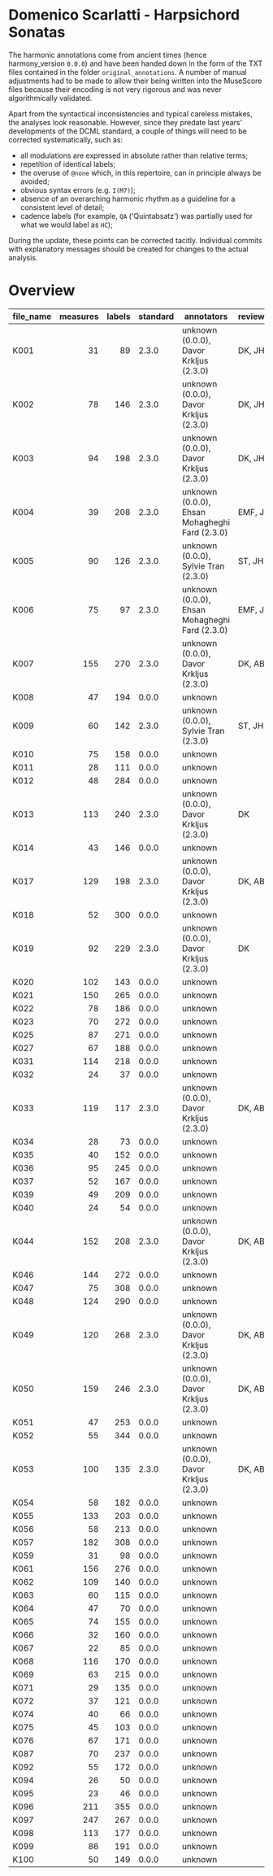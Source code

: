 # Domenico Scarlatti - Harpsichord Sonatas

The harmonic annotations come from ancient times (hence harmony_version `0.0.0`)
and have been handed down in the form of the TXT files contained in the folder
`original_annotations`. A number of manual adjustments had to be made to allow
their being written into the MuseScore files because their encoding is not very
rigorous and was never algorithmically validated.

Apart from the syntactical inconsistencies and typical careless mistakes, the
analyses look reasonable. However, since they predate last years' developments
of the DCML standard, a couple of things will need to be corrected systematically,
such as:

* all modulations are expressed in absolute rather than relative terms;
* repetition of identical labels;
* the overuse of `@none` which, in this repertoire, can in principle always be avoided;
* obvious syntax errors (e.g. `I(M7)`);
* absence of an overarching harmonic rhythm as a guideline for a consistent level of detail;
* cadence labels (for example, `QA` ('Quintabsatz') was partially used for what we would
  label as `HC`);

During the update, these points can be corrected tacitly. Individual commits with
explanatory messages should be created for changes to the actual analysis.
 


# Overview
|file_name|measures|labels|standard|                  annotators                  |reviewers|
|---------|-------:|-----:|--------|----------------------------------------------|---------|
|K001     |      31|    89|2.3.0   |unknown (0.0.0), Davor Krkljus (2.3.0)        |DK, JH   |
|K002     |      78|   146|2.3.0   |unknown (0.0.0), Davor Krkljus (2.3.0)        |DK, JH   |
|K003     |      94|   198|2.3.0   |unknown (0.0.0), Davor Krkljus (2.3.0)        |DK, JH   |
|K004     |      39|   208|2.3.0   |unknown (0.0.0), Ehsan Mohagheghi Fard (2.3.0)|EMF, JH  |
|K005     |      90|   126|2.3.0   |unknown (0.0.0), Sylvie Tran (2.3.0)          |ST, JH   |
|K006     |      75|    97|2.3.0   |unknown (0.0.0), Ehsan Mohagheghi Fard (2.3.0)|EMF, JH  |
|K007     |     155|   270|2.3.0   |unknown (0.0.0), Davor Krkljus (2.3.0)        |DK, AB   |
|K008     |      47|   194|0.0.0   |unknown                                       |         |
|K009     |      60|   142|2.3.0   |unknown (0.0.0), Sylvie Tran (2.3.0)          |ST, JH   |
|K010     |      75|   158|0.0.0   |unknown                                       |         |
|K011     |      28|   111|0.0.0   |unknown                                       |         |
|K012     |      48|   284|0.0.0   |unknown                                       |         |
|K013     |     113|   240|2.3.0   |unknown (0.0.0), Davor Krkljus (2.3.0)        |DK       |
|K014     |      43|   146|0.0.0   |unknown                                       |         |
|K017     |     129|   198|2.3.0   |unknown (0.0.0), Davor Krkljus (2.3.0)        |DK, AB   |
|K018     |      52|   300|0.0.0   |unknown                                       |         |
|K019     |      92|   229|2.3.0   |unknown (0.0.0), Davor Krkljus (2.3.0)        |DK       |
|K020     |     102|   143|0.0.0   |unknown                                       |         |
|K021     |     150|   265|0.0.0   |unknown                                       |         |
|K022     |      78|   186|0.0.0   |unknown                                       |         |
|K023     |      70|   272|0.0.0   |unknown                                       |         |
|K025     |      87|   271|0.0.0   |unknown                                       |         |
|K027     |      67|   188|0.0.0   |unknown                                       |         |
|K031     |     114|   218|0.0.0   |unknown                                       |         |
|K032     |      24|    37|0.0.0   |unknown                                       |         |
|K033     |     119|   117|2.3.0   |unknown (0.0.0), Davor Krkljus (2.3.0)        |DK, AB   |
|K034     |      28|    73|0.0.0   |unknown                                       |         |
|K035     |      40|   152|0.0.0   |unknown                                       |         |
|K036     |      95|   245|0.0.0   |unknown                                       |         |
|K037     |      52|   167|0.0.0   |unknown                                       |         |
|K039     |      49|   209|0.0.0   |unknown                                       |         |
|K040     |      24|    54|0.0.0   |unknown                                       |         |
|K044     |     152|   208|2.3.0   |unknown (0.0.0), Davor Krkljus (2.3.0)        |DK, AB   |
|K046     |     144|   272|0.0.0   |unknown                                       |         |
|K047     |      75|   308|0.0.0   |unknown                                       |         |
|K048     |     124|   290|0.0.0   |unknown                                       |         |
|K049     |     120|   268|2.3.0   |unknown (0.0.0), Davor Krkljus (2.3.0)        |DK, AB   |
|K050     |     159|   246|2.3.0   |unknown (0.0.0), Davor Krkljus (2.3.0)        |DK, AB   |
|K051     |      47|   253|0.0.0   |unknown                                       |         |
|K052     |      55|   344|0.0.0   |unknown                                       |         |
|K053     |     100|   135|2.3.0   |unknown (0.0.0), Davor Krkljus (2.3.0)        |DK, AB   |
|K054     |      58|   182|0.0.0   |unknown                                       |         |
|K055     |     133|   203|0.0.0   |unknown                                       |         |
|K056     |      58|   213|0.0.0   |unknown                                       |         |
|K057     |     182|   308|0.0.0   |unknown                                       |         |
|K059     |      31|    98|0.0.0   |unknown                                       |         |
|K061     |     156|   276|0.0.0   |unknown                                       |         |
|K062     |     109|   140|0.0.0   |unknown                                       |         |
|K063     |      60|   115|0.0.0   |unknown                                       |         |
|K064     |      47|    70|0.0.0   |unknown                                       |         |
|K065     |      74|   155|0.0.0   |unknown                                       |         |
|K066     |      32|   160|0.0.0   |unknown                                       |         |
|K067     |      22|    85|0.0.0   |unknown                                       |         |
|K068     |     116|   170|0.0.0   |unknown                                       |         |
|K069     |      63|   215|0.0.0   |unknown                                       |         |
|K071     |      29|   135|0.0.0   |unknown                                       |         |
|K072     |      37|   121|0.0.0   |unknown                                       |         |
|K074     |      40|    66|0.0.0   |unknown                                       |         |
|K075     |      45|   103|0.0.0   |unknown                                       |         |
|K076     |      67|   171|0.0.0   |unknown                                       |         |
|K087     |      70|   237|0.0.0   |unknown                                       |         |
|K092     |      55|   172|0.0.0   |unknown                                       |         |
|K094     |      26|    50|0.0.0   |unknown                                       |         |
|K095     |      23|    46|0.0.0   |unknown                                       |         |
|K096     |     211|   355|0.0.0   |unknown                                       |         |
|K097     |     247|   267|0.0.0   |unknown                                       |         |
|K098     |     113|   177|0.0.0   |unknown                                       |         |
|K099     |      86|   191|0.0.0   |unknown                                       |         |
|K100     |      50|   149|0.0.0   |unknown                                       |         |
